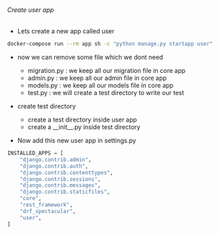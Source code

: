 ###### Create user app

-   Lets create a new app called user

```sh
docker-compose run --rm app sh -c "python manage.py startapp user"
```

-   now we can remove some file which we dont need

    -   migration.py : we keep all our migration file in core app
    -   admin.py : we keep all our admin file in core app
    -   models.py : we keep all our models file in core app
    -   test.py : we will create a test directory to write our test

-   create test directory
    -   create a test directory inside user app
    -   create a \_\_init\_\_.py inside test directory

*   Now add this new user app in settings.py

```py
INSTALLED_APPS = [
    "django.contrib.admin",
    "django.contrib.auth",
    "django.contrib.contenttypes",
    "django.contrib.sessions",
    "django.contrib.messages",
    "django.contrib.staticfiles",
    "core",
    "rest_framework",
    "drf_spectacular",
    "user",
]
```
